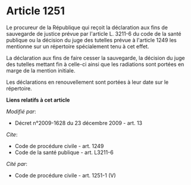 # Article 1251

Le procureur de la République qui reçoit la déclaration aux fins de sauvegarde de justice prévue par l'article L. 3211-6 du
code de la santé publique ou la décision du juge des tutelles prévue à l'article 1249 les mentionne sur un répertoire
spécialement tenu à cet effet. 

La déclaration aux fins de faire cesser la sauvegarde, la décision du juge des tutelles mettant fin à celle-ci ainsi que les
radiations sont portées en marge de la mention initiale.

Les déclarations en renouvellement sont portées à leur date sur le répertoire.

**Liens relatifs à cet article**

_Modifié par_:

  - Décret n°2009-1628 du 23 décembre 2009 - art. 13

_Cite_:

  - Code de procédure civile - art. 1249
  - Code de la santé publique - art. L3211-6

_Cité par_:

  - Code de procédure civile - art. 1251-1 (V)
